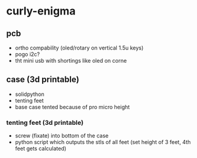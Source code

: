 # curly-enigma

## pcb

- ortho compability (oled/rotary on vertical 1.5u keys)
- pogo i2c?
- tht mini usb with shortings like oled on corne

## case (3d printable)

- solidpython
- tenting feet
- base case tented because of pro micro height

### tenting feet (3d printable)

- screw (fixate) into bottom of the case
- python script which outputs the stls of all feet (set height of 3 feet, 4th feet gets calculated)
